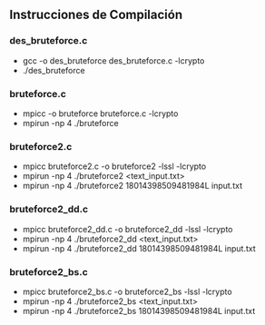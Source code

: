## Instrucciones de Compilación

### des_bruteforce.c

- gcc -o des_bruteforce des_bruteforce.c -lcrypto
- ./des_bruteforce

### bruteforce.c

- mpicc -o bruteforce bruteforce.c -lcrypto
- mpirun -np 4 ./bruteforce

### bruteforce2.c

- mpicc bruteforce2.c -o bruteforce2 -lssl -lcrypto
- mpirun -np 4 ./bruteforce2 <key> <text_input.txt>
- mpirun -np 4 ./bruteforce2 18014398509481984L input.txt

### bruteforce2_dd.c

- mpicc bruteforce2_dd.c -o bruteforce2_dd -lssl -lcrypto
- mpirun -np 4 ./bruteforce2_dd <key> <text_input.txt>
- mpirun -np 4 ./bruteforce2_dd 18014398509481984L input.txt

### bruteforce2_bs.c

- mpicc bruteforce2_bs.c -o bruteforce2_bs -lssl -lcrypto
- mpirun -np 4 ./bruteforce2_bs <key> <text_input.txt>
- mpirun -np 4 ./bruteforce2_bs 18014398509481984L input.txt
